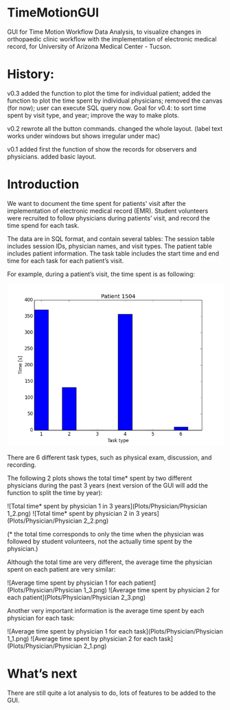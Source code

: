 # TimeMotionGUI

GUI for Time Motion Workflow Data Analysis, to visualize changes in orthopaedic clinic workflow with the implementation of electronic medical record, for University of Arizona Medical Center - Tucson.

# History:

v0.3 added the function to plot the time for individual patient; added the function to plot the time spent by individual physicians; removed the canvas (for now); user can execute SQL query now. Goal for v0.4: to sort time spent by visit type, and year; improve the way to make plots.

v0.2 rewrote all the button commands. changed the whole layout. (label text works under windows but shows irregular under mac)

v0.1 added first the function of show the records for observers and physicians. added basic layout.

# Introduction

We want to document the time spent for patients' visit after the implementation of electronic medical record (EMR). Student volunteers were recruited to follow physicians during patients’ visit, and record the time spend for each task.

The data are in SQL format, and contain several tables: The session table includes session IDs, physician names, and visit types. The patient table includes patient information. The task table includes the start time and end time for each task for each patient’s visit.

For example, during a patient’s visit, the time spent is as following:

![Example patient’s visit](Plots/Patient/Patient_1504.png)

There are 6 different task types, such as physical exam, discussion, and recording. 

The following 2 plots shows the total time* spent by two different physicians during the past 3 years (next version of the GUI will add the function to split the time by year):

![Total time* spent by physician 1 in 3 years](Plots/Physician/Physician 1_2.png)
![Total time* spent by physician 2 in 3 years](Plots/Physician/Physician 2_2.png)

(* the total time corresponds to only the time when the physician was followed by student volunteers, not the actually time spent by the physician.)

Although the total time are very different, the average time the physician spent on each patient are very similar:

![Average time spent by physician 1 for each patient](Plots/Physician/Physician 1_3.png)
![Average time spent by physician 2 for each patient](Plots/Physician/Physician 2_3.png)

Another very important information is the average time spent by each physician for each task:

![Average time spent by physician 1 for each task](Plots/Physician/Physician 1_1.png)
![Average time spent by physician 2 for each task](Plots/Physician/Physician 2_1.png)

# What’s next

There are still quite a lot analysis to do, lots of features to be added to the GUI.
